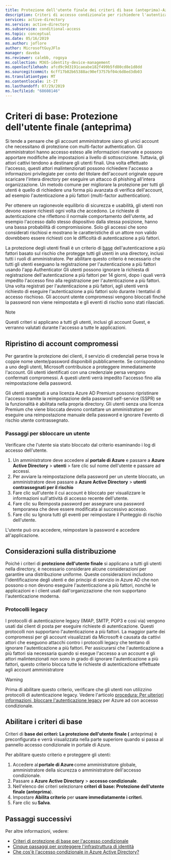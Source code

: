 ```yaml
---
title: Protezione dell'utente finale dei criteri di base (anteprima)-Azure Active Directory
description: Criteri di accesso condizionale per richiedere l'autenticazione a più fattori per gli utenti
services: active-directory
ms.service: active-directory
ms.subservice: conditional-access
ms.topic: conceptual
ms.date: 05/16/2019
ms.author: joflore
author: MicrosoftGuyJFlo
manager: daveba
ms.reviewer: calebb, rogoya
ms.collection: M365-identity-device-management
ms.openlocfilehash: afcd9c9d3191caeabe182f499b5fd80cd8e1d8dd
ms.sourcegitcommit: 6cff17b02b65388ac90ef3757bf04c6d8ed3db03
ms.translationtype: MT
ms.contentlocale: it-IT
ms.lasthandoff: 07/29/2019
ms.locfileid: "68608146"
---
```

# <a name="baseline-policy-end-user-protection-preview"></a>Criteri di base: Protezione dell'utente finale (anteprima)

Si tende a pensare che gli account amministratore siano gli unici account che necessitano di protezione con multi-factor authentication. Gli amministratori hanno accesso esteso alle informazioni riservate e possono apportare modifiche alle impostazioni a livello di sottoscrizione. Tuttavia, gli attori cattivi tendono a destinare gli utenti finali. Una volta effettuato l'accesso, questi attori malintenzionati possono richiedere l'accesso a informazioni privilegiate per conto del titolare dell'account originale oppure scaricare l'intera directory per eseguire un attacco di phishing all'intera organizzazione. Un metodo comune per migliorare la protezione per tutti gli utenti è quello di richiedere una forma più avanzata di verifica dell'account, ad esempio l'autenticazione a più fattori (multi-factor authentication).

Per ottenere un ragionevole equilibrio di sicurezza e usabilità, gli utenti non devono essere richiesti ogni volta che accedono. Le richieste di autenticazione che riflettono il normale comportamento dell'utente, ad esempio l'accesso dallo stesso dispositivo dalla stessa posizione, hanno una bassa probabilità di compromissione. Solo gli accessi che sono considerati rischiosi e mostrano le caratteristiche di un attore non valido dovrebbero essere richiesti con le difficoltà di autenticazione a più fattori.

La protezione degli utenti finali è un criterio di [base](concept-baseline-protection.md) dell'autenticazione a più fattori basato sul rischio che protegge tutti gli utenti in una directory, inclusi tutti i ruoli di amministratore. Per abilitare questo criterio è necessario che tutti gli utenti eseguano la registrazione per l'autenticazione a più fattori usando l'app Authenticator Gli utenti possono ignorare la richiesta di registrazione dell'autenticazione a più fattori per 14 giorni, dopo i quali verrà impedito l'accesso fino alla registrazione per l'autenticazione a più fattori. Una volta registrati per l'autenticazione a più fattori, agli utenti verrà richiesto di eseguire l'autenticazione a più fattori solo durante i tentativi di accesso rischioso. Gli account utente compromessi vengono bloccati finché la password non viene reimpostata e gli eventi di rischio sono stati rilasciati.

> [!NOTE]
> Questi criteri si applicano a tutti gli utenti, inclusi gli account Guest, e verranno valutati durante l'accesso a tutte le applicazioni.

## <a name="recovering-compromised-accounts"></a>Ripristino di account compromessi

Per garantire la protezione dei clienti, il servizio di credenziali perse trova le coppie nome utente/password disponibili pubblicamente. Se corrispondono a uno degli utenti, Microsoft contribuisce a proteggere immediatamente l'account. Gli utenti identificati con una credenziale persa vengono confermati compromessi. A questi utenti verrà impedito l'accesso fino alla reimpostazione della password.

Gli utenti assegnati a una licenza Azure AD Premium possono ripristinare l'accesso tramite la reimpostazione della password self-service (SSPR) se la funzionalità è abilitata nella propria directory. Gli utenti senza una licenza Premium che viene bloccata devono contattare un amministratore per eseguire una reimpostazione manuale della password e ignorare l'evento di rischio utente contrassegnato.

### <a name="steps-to-unblock-a-user"></a>Passaggi per sbloccare un utente

Verificare che l'utente sia stato bloccato dal criterio esaminando i log di accesso dell'utente.

1. Un amministratore deve accedere al **portale di Azure** e passare a **Azure Active Directory** > **utenti** > fare clic sul nome dell'utente e passare ad accessi.
1. Per avviare la reimpostazione della password per un utente bloccato, un amministratore deve passare a **Azure Active Directory** > **utenti contrassegnati per il rischio**
1. Fare clic sull'utente il cui account è bloccato per visualizzare le informazioni sull'attività di accesso recente dell'utente.
1. Fare clic su Reimposta password per assegnare una password temporanea che deve essere modificata al successivo accesso.
1. Fare clic su Ignora tutti gli eventi per reimpostare il Punteggio di rischio dell'utente.

L'utente può ora accedere, reimpostare la password e accedere all'applicazione.

## <a name="deployment-considerations"></a>Considerazioni sulla distribuzione

Poiché i criteri di **protezione dell'utente finale** si applicano a tutti gli utenti nella directory, è necessario considerare alcune considerazioni per garantire una distribuzione uniforme. Queste considerazioni includono l'identificazione degli utenti e dei principi di servizio in Azure AD che non possono o non devono eseguire l'autenticazione a più fattori, nonché le applicazioni e i client usati dall'organizzazione che non supportano l'autenticazione moderna.

### <a name="legacy-protocols"></a>Protocolli legacy

I protocolli di autenticazione legacy (IMAP, SMTP, POP3 e così via) vengono usati dai client di posta per eseguire richieste di autenticazione. Questi protocolli non supportano l'autenticazione a più fattori.  La maggior parte dei compromessi per gli account visualizzati da Microsoft è causata da cattivi attori che eseguono attacchi contro i protocolli legacy che tentano di ignorare l'autenticazione a più fattori. Per assicurarsi che l'autenticazione a più fattori sia necessaria quando si esegue l'accesso a un account e gli attori malintenzionati non sono in grado di ignorare l'autenticazione a più fattori, questo criterio blocca tutte le richieste di autenticazione effettuate agli account amministratore

> [!WARNING]
> Prima di abilitare questo criterio, verificare che gli utenti non utilizzino protocolli di autenticazione legacy. Vedere l'articolo [procedura: Per ulteriori informazioni, bloccare l'autenticazione legacy](howto-baseline-protect-legacy-auth.md#identify-legacy-authentication-use) per Azure ad con accesso condizionale.

## <a name="enable-the-baseline-policy"></a>Abilitare i criteri di base

Criteri di **base dei criteri: La protezione dell'utente finale (** anteprima) è preconfigurata e verrà visualizzata nella parte superiore quando si passa al pannello accesso condizionale in portale di Azure.

Per abilitare questo criterio e proteggere gli utenti:

1. Accedere al **portale di Azure** come amministratore globale, amministratore della sicurezza o amministratore dell'accesso condizionale.
1. Passare a **Azure Active Directory** > **accesso condizionale**.
1. Nell'elenco dei criteri selezionare **criteri di base: Protezione dell'utente finale (anteprima**).
1. Impostare **Abilita criterio** per **usare immediatamente i criteri**.
1. Fare clic su **Salva**.

## <a name="next-steps"></a>Passaggi successivi

Per altre informazioni, vedere:

* [Criteri di protezione di base per l'accesso condizionale](concept-baseline-protection.md)
* [Cinque passaggi per proteggere l'infrastruttura di identità](../../security/fundamentals/steps-secure-identity.md)
* [Che cos'è l'accesso condizionale in Azure Active Directory?](overview.md)
